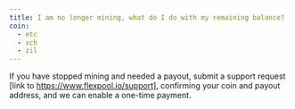 ```yaml
---
title: I am no longer mining, what do I do with my remaining balance?
coin:
  - etc
  - xch
  - zil
---
```


If you have stopped mining and needed a payout, submit a support request [link to https://www.flexpool.io/support], confirming your coin and payout address, and we can enable a one-time payment.
